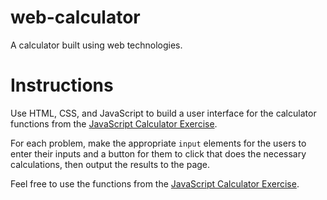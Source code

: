 # web-calculator

A calculator built using web technologies.

# Instructions

Use HTML, CSS, and JavaScript to build a user interface for the calculator functions from the [JavaScript Calculator Exercise](https://github.com/fe-101-sea-nov-15-2016/javascript-calculator).

For each problem, make the appropriate ```input``` elements for the users to enter their inputs and a button for them to click that does the necessary calculations, then output the results to the page.

Feel free to use the functions from the [JavaScript Calculator Exercise](https://github.com/fe-101-sea-nov-15-2016/javascript-calculator).

